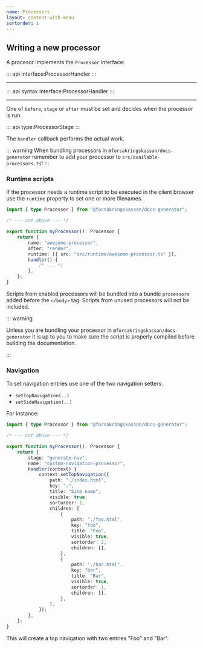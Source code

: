 ```yaml
---
name: Processors
layout: content-with-menu
sortorder: 1
---
```


## Writing a new processor

A procesor implements the `Processor` interface:

::: api
interface:ProcessorHandler
:::

---

::: api syntax
interface:ProcessorHandler
:::

---

One of `before`, `stage` or `after` must be set and decides when the processor is run.

::: api
type:ProcessorStage
:::

The `handler` callback performs the actual work.

::: warning
When bundling processors in `@forsakringskassan/docs-generator` remember to add your processor to `src/available-processors.ts`!
:::

### Runtime scripts

If the processor needs a runtime script to be executed in the client browser use the `runtime` property to set one or more filenames.

```ts
import { type Processor } from "@forsakringskassan/docs-generator";

/* --- cut above --- */

export function myProcessor(): Processor {
    return {
        name: "awesome-processor",
        after: "render",
        runtime: [{ src: "src/runtime/awesome-processor.ts" }],
        handler() {
            /* ... */
        },
    };
}
```

Scripts from enabled processors will be bundled into a bundle `processors` added before the `</body>` tag.
Scripts from unused processors will not be included.

::: warning

Unless you are bundling your processor in `@forsakringskassan/docs-generator` it is up to you to make sure the script is properly compiled before building the documentation.

:::

### Navigation

To set navigation entries use one of the two navigation setters:

- `setTopNavigation(..)`
- `setSideNavigation(..)`

For instance:

```ts
import { type Processor } from "@forsakringskassan/docs-generator";

/* --- cut above --- */

export function myProcessor(): Processor {
    return {
        stage: "generate-nav",
        name: "custom-navigation-processor",
        handler(context) {
            context.setTopNavigation({
                path: "./index.html",
                key: ".",
                title: "Site name",
                visible: true,
                sortorder: 1,
                children: [
                    {
                        path: "./foo.html",
                        key: "foo",
                        title: "Foo",
                        visible: true,
                        sortorder: 2,
                        children: [],
                    },
                    {
                        path: "./bar.html",
                        key: "bar",
                        title: "Bar",
                        visible: true,
                        sortorder: 1,
                        children: [],
                    },
                ],
            });
        },
    };
}
```

This will create a top navigation with two entries "Foo" and "Bar".
